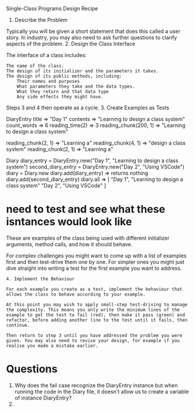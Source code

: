 Single-Class Programs Design Recipe
1. Describe the Problem

Typically you will be given a short statement that does this called a user story. In industry, you may also need to ask further questions to clarify aspects of the problem.
2. Design the Class Interface

The interface of a class includes:

    The name of the class.
    The design of its initializer and the parameters it takes.
    The design of its public methods, including:
        Their names and purposes
        What parameters they take and the data types.
        What they return and that data type
        Any side effects they might have.

Steps 3 and 4 then operate as a cycle.
3. Create Examples as Tests

DiaryEntry
title => "Day 1"
contents => "Learning to design a class system"
count_words => 6
reading_time(2) => 3
reading_chunk(200, 1) => "Learning to design a class system"

reading_chunk(2, 1) => "Learning a"
reading_chunk(4, 1) => "design a class system"
reading_chunk(2, 1) => "Learning a"

Diary
diary_entry = DiaryEntry.new("Day 1", "Learning to design a class system")
second_diary_entry = DiaryEntry.new("Day 2", "Using VSCode")
diary = Diary.new
diary.add(diary_entry) => returns nothing
diary.add(second_diary_entry)
diary.all => [ 
  "Day 1", "Learning to design a class system"
  "Day 2", "Using VSCode"
]
# need to test and see what these isntances would look like

These are examples of the class being used with different initializer arguments, method calls, and how it should behave.

For complex challenges you might want to come up with a list of examples first and then test-drive them one by one. For simpler ones you might just dive straight into writing a test for the first example you want to address.

    4. Implement the Behaviour

    For each example you create as a test, implement the behaviour that allows the class to behave according to your example.

    At this point you may wish to apply small-step test-driving to manage the complexity. This means you only write the minimum lines of the example to get the test to fail (red), then make it pass (green) and refactor, before adding another line to the test until it fails, then continue.

    Then return to step 3 until you have addressed the problem you were given. You may also need to revise your design, for example if you realise you made a mistake earlier.


# Questions
1. Why does the fail case recognize the DiaryEntry instance but when running the code in the Diary file, it doesn't allow us to create a variable of instance DiaryEntry?
2. 